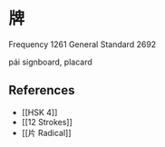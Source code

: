 # 牌
Frequency 1261
General Standard 2692

pái
signboard, placard

## References
- [[HSK 4]]
- [[12 Strokes]]
- [[片 Radical]]